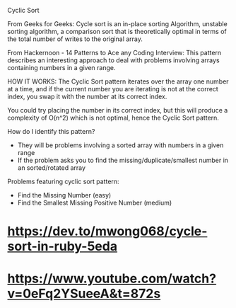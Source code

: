 Cyclic Sort

From Geeks for Geeks: 
Cycle sort is an in-place sorting Algorithm, unstable sorting algorithm, a comparison sort that is theoretically optimal in terms of the total number of writes to the original array. 

From Hackernoon - 14 Patterns to Ace any Coding Interview:
This pattern describes an interesting approach to deal with problems involving arrays containing numbers in a given range. 

HOW IT WORKS:
The Cyclic Sort pattern iterates over the array one number at a time, and if the current number you are iterating is not at the correct index, you swap it with the number at its correct index. 

You could try placing the number in its correct index, but this will produce a complexity of O(n^2) which is not optimal, hence the Cyclic Sort pattern.

How do I identify this pattern?

- They will be problems involving a sorted array with numbers in a given range
- If the problem asks you to find the missing/duplicate/smallest number in an sorted/rotated array

Problems featuring cyclic sort pattern:

- Find the Missing Number (easy)
- Find the Smallest Missing Positive Number (medium)

# https://dev.to/mwong068/cycle-sort-in-ruby-5eda
# https://www.youtube.com/watch?v=0eFq2YSueeA&t=872s
